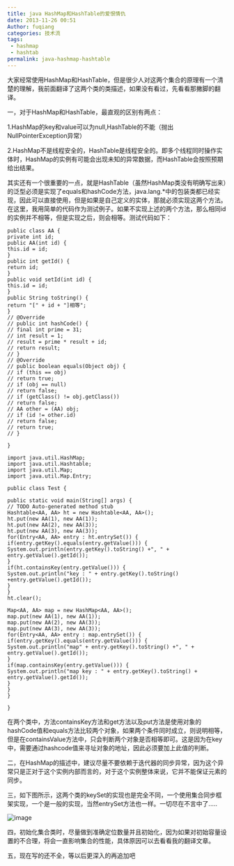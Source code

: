 ```yaml
---
title: java HashMap和HashTable的爱恨情仇
date: 2013-11-26 00:51
Author: fuqiang
categories: 技术流
tags:
 - hashmap
 - hashtab
permalink: java-hashmap-hashtable
---
```


大家经常使用HashMap和HashTable，但是很少人对这两个集合的原理有一个清楚的理解，我前面翻译了这两个类的类描述，如果没有看过，先看看那撇脚的翻译。

一，对于HashMap和HashTable，最直观的区别有两点：

1.HashMap的key和value可以为null,HashTable的不能（抛出NullPointerException异常）

2.HashMap不是线程安全的，HashTable是线程安全的。即多个线程同时操作实体时，HashMap的实例有可能会出现未知的异常数据，而HashTable会按照预期给出结果。

其实还有一个很重要的一点，就是HashTable（虽然HashMap类没有明确写出来）的泛型必须是实现了equals和hashCode方法，java.lang.\*中的包装类都已经实现，因此可以直接使用，但是如果是自己定义的实体，那就必须实现这两个方法。在这里，我用简单的代码作为测试例子。如果不实现上述的两个方法，那么相同id的实例并不相等，但是实现之后，则会相等。测试代码如下：

    public class AA {
    private int id;
    public AA(int id) {
    this.id = id;
    }
    public int getId() {
    return id;
    }
    public void setId(int id) {
    this.id = id;
    }
    public String toString() {
    return "[" + id + "]相等";
    }
    // @Override
    // public int hashCode() {
    // final int prime = 31;
    // int result = 1;
    // result = prime * result + id;
    // return result;
    // }
    // @Override
    // public boolean equals(Object obj) {
    // if (this == obj)
    // return true;
    // if (obj == null)
    // return false;
    // if (getClass() != obj.getClass())
    // return false;
    // AA other = (AA) obj;
    // if (id != other.id)
    // return false;
    // return true;
    // }
    
    }
    
    import java.util.HashMap;
    import java.util.Hashtable;
    import java.util.Map;
    import java.util.Map.Entry;
    
    public class Test {
    
    public static void main(String[] args) {
    // TODO Auto-generated method stub
    Hashtable<AA, AA> ht = new Hashtable<AA, AA>();
    ht.put(new AA(1), new AA(1));
    ht.put(new AA(2), new AA(3));
    ht.put(new AA(3), new AA(3));
    for(Entry<AA, AA> entry : ht.entrySet()) {
    if(entry.getKey().equals(entry.getValue())) {
    System.out.println(entry.getKey().toString() +", " + entry.getValue().getId());
    }
    if(ht.containsKey(entry.getValue())) {
    System.out.println("key : " + entry.getKey().toString() +entry.getValue().getId());
    }
    }
    ht.clear();
    
    Map<AA, AA> map = new HashMap<AA, AA>();
    map.put(new AA(1), new AA(1));
    map.put(new AA(2), new AA(3));
    map.put(new AA(3), new AA(3));
    for(Entry<AA, AA> entry : map.entrySet()) {
    if(entry.getKey().equals(entry.getValue())) {
    System.out.println("map" + entry.getKey().toString() +", " + entry.getValue().getId());
    }
    if(map.containsKey(entry.getValue())) {
    System.out.println("map key : " + entry.getKey().toString() + entry.getValue().getId());
    }
    }
    }
    
    }

<!--more-->

在两个类中，方法containsKey方法和get方法以及put方法是使用对象的hashCode值和equals方法比较两个对象，如果两个条件同时成立，则说明相等，但是在containsValue方法中，只会判断两个对象是否相等即可。这是因为在key中，需要通过hashcode值来寻址对象的地址，因此必须要加上此值的判断。

二，在HashMap的描述中，建议尽量不要依赖于迭代器的同步异常，因为这个异常只是正对于这个实例内部而言的，对于这个实例整体来说，它并不能保证元素的同步。

三，如下图所示，这两个类的keySet的实现也是完全不同，一个使用集合同步框架实现，一个是一般的实现，当然entrySet方法也一样。一切尽在不言中了.....

![image](http://img.blog.csdn.net/20131126003357546?watermark/2/text/aHR0cDovL2Jsb2cuY3Nkbi5uZXQvamlhbmdmdWxsbGw=/font/5a6L5L2T/fontsize/400/fill/I0JBQkFCMA==/dissolve/70/gravity/SouthEast)

四，初始化集合类时，尽量做到准确定位数量并且初始化，因为如果对初始容量设置的不合理，将会一直影响集合的性能，具体原因可以去看看我的翻译文章。

五，现在写的还不全，等以后更深入的再追加吧
